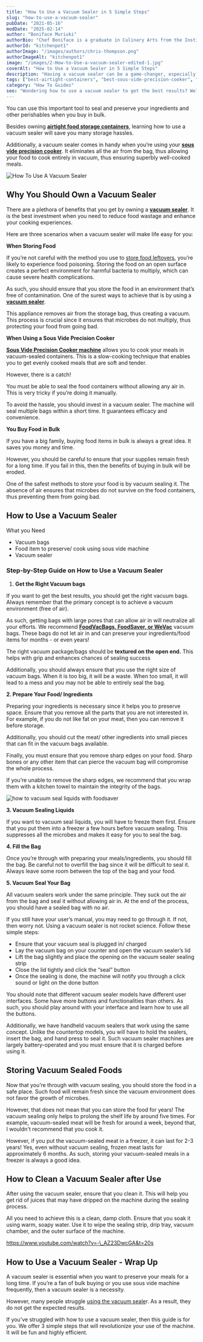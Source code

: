 ```yaml
---
title: "How to Use a Vacuum Sealer in 5 Simple Steps"
slug: "how-to-use-a-vacuum-sealer"
pubDate: "2021-05-16"
modDate: "2025-02-14"
author: "Boniface Muriuki"
authorBio: "Chef Boniface is a graduate in Culinary Arts from the Institute of Culinary Education, New York. He has worked in several restaurants and is currently the Head Chef at Cavali Restaurant. He has excelled in developing unique recipes and influencing the menu at the restaurant. He prides himself in sharing his knowledge at thekitchenpot.com where he writes about the best cookware for various recipes.."
authorId: "kitchenpot1"
authorImage: "/images/authors/chris-thompson.png"
authorImageAlt: "kitchenpot1"
image: "/images/2-How-to-Use-a-vacuum-sealer-edited-1.jpg"
coverAlt: "How to Use a Vacuum Sealer in 5 Simple Steps"
description: "Having a vacuum sealer can be a game-changer, especially when it comes to preserving your ingredients and reducing food wastage. Whether you're storing food, using a sous vide cooker, or buying in bulk, a vacuum sealer can make your"
tags: ["best-airtight-containers", "best-sous-vide-precision-cooker", "best-vacuum-sealer-for-sous-vide", "sous-vide"]
category: "How To Guides"
seo: "Wondering how to use a vacuum sealer to get the best results? Well, sealing your food in a vacuum sealer shouldn't be a hassle. Here is how you do it in 5 steps"
---
```


You can use this important tool to seal and preserve your ingredients and other perishables when you buy in bulk. 

Besides owning **[airtight food storage containers](https://thekitchenpot.com/best-airtight-food-storage-containers/)**, learning how to use a vacuum sealer will save you many storage hassles. 

Additionally, a vacuum sealer comes in handy when you’re using your **[sous vide precision cooker](https://thekitchenpot.com/sous-vide-power-precision-cooker/)**. It eliminates all the air from the bag, thus allowing your food to cook entirely in vacuum, thus ensuring superbly well-cooked meals.

![How To Use A Vacuum Sealer](https://no-waste.org/wp-content/uploads/2020/01/portablegasgrill.jpg)

## Why You Should Own a Vacuum Sealer 

There are a plethora of benefits that you get by owning a **[vacuum sealer](https://thekitchenpot.com/best-vacuum-sealer-for-sous-vide/)**. It is the best investment when you need to reduce food wastage and enhance your cooking experiences.

Here are three scenarios when a vacuum sealer will make life easy for you:

**When Storing Food** 

If you’re not careful with the method you use to [store food leftovers](https://www.wikihow.com/Store-Food), you’re likely to experience food poisoning. Storing the food on an open surface creates a perfect environment for harmful bacteria to multiply, which can cause severe health complications. 

As such, you should ensure that you store the food in an environment that’s free of contamination. One of the surest ways to achieve that is by using a **[vacuum sealer](https://thekitchenpot.com/best-vacuum-sealer-for-sous-vide/)**. 

This appliance removes air from the storage bag, thus creating a vacuum. This process is crucial since it ensures that microbes do not multiply, thus protecting your food from going bad. 

**When Using a Sous Vide Precision Cooker** 

**[Sous Vide Precision Cooker machine](https://thekitchenpot.com/sous-vide-power-precision-cooker/)** allows you to cook your meals in vacuum-sealed containers. This is a slow-cooking technique that enables you to get evenly cooked meals that are soft and tender. 

However, there is a catch!

You must be able to seal the food containers without allowing any air in. This is very tricky if you’re doing it manually. 

To avoid the hassle, you should invest in a vacuum sealer. The machine will seal multiple bags within a short time. It guarantees efficacy and convenience. 

**You Buy Food in Bulk** 

If you have a big family, buying food items in bulk is always a great idea. It saves you money and time.

However, you should be careful to ensure that your supplies remain fresh for a long time. If you fail in this, then the benefits of buying in bulk will be eroded. 

One of the safest methods to store your food is by vacuum sealing it. The absence of air ensures that microbes do not survive on the food containers, thus preventing them from going bad. 

## **How to Use a Vacuum Sealer** 

What you Need

- Vacuum bags
- Food item to preserve/ cook using sous vide machine
- Vacuum sealer 

### **Step-by-Step Guide on How to Use a Vacuum Sealer**

1. **Get the Right Vacuum bags** 

If you want to get the best results, you should get the right vacuum bags. Always remember that the primary concept is to achieve a vacuum environment (free of air). 

As such, getting bags with large pores that can allow air in will neutralize all your efforts. We recommend **[FoodVacBags, FoodSaver, or WeVac](https://www.amazon.com/s?k=foodvacbags+vacuum+sealer+bags&crid=39BE9RFO0E83S%3Ftag%3Dkitchenpot-20)** vacuum bags. These bags do not let air in and can preserve your ingredients/food items for months - or even years! 

The right vacuum package/bags should be **textured on the open end.** This helps with grip and enhances chances of sealing success

Additionally, you should always ensure that you use the right size of vacuum bags. When it is too big, it will be a waste. When too small, it will lead to a mess and you may not be able to entirely seal the bag. 

**2\. Prepare Your Food/ Ingredients**

Preparing your ingredients is necessary since it helps you to preserve space. Ensure that you remove all the parts that you are not interested in. For example, if you do not like fat on your meat, then you can remove it before storage.

Additionally, you should cut the meat/ other ingredients into small pieces that can fit in the vacuum bags available. 

Finally, you must ensure that you remove sharp edges on your food. Sharp bones or any other item that can pierce the vacuum bag will compromise the whole process. 

If you’re unable to remove the sharp edges, we recommend that you wrap them with a kitchen towel to maintain the integrity of the bags. 

![how to vacuum seal liquids with foodsaver](https://no-waste.org/wp-content/uploads/2020/01/portablegasgrill.jpg)

**3\. Vacuum Sealing Liquids**

If you want to vacuum seal liquids, you will have to freeze them first. Ensure that you put them into a freezer a few hours before vacuum sealing. This suppresses all the microbes and makes it easy for you to seal the bag. 

**4\. Fill the Bag**

Once you’re through with preparing your meals/ingredients, you should fill the bag. Be careful not to overfill the bag since it will be difficult to seal it. Always leave some room between the top of the bag and your food. 

**5\. Vacuum Seal Your Bag** 

All vacuum sealers work under the same principle. They suck out the air from the bag and seal it without allowing air in. At the end of the process, you should have a sealed bag with no air. 

If you still have your user’s manual, you may need to go through it. If not, then worry not. Using a vacuum sealer is not rocket science. Follow these simple steps:

- Ensure that your vacuum seal is plugged in/ charged
- Lay the vacuum bag on your counter and open the vacuum sealer’s lid
- Lift the bag slightly and place the opening on the vacuum sealer sealing strip
- Close the lid tightly and click the “seal” button 
- Once the sealing is done, the machine will notify you through a click sound or light on the done button

You should note that different vacuum sealer models have different user interfaces. Some have more buttons and functionalities than others. As such, you should play around with your interface and learn how to use all the buttons. 

Additionally, we have handheld vacuum sealers that work using the same concept. Unlike the countertop models, you will have to hold the sealers, insert the bag, and hand press to seal it. Such vacuum sealer machines are largely battery-operated and you must ensure that it is charged before using it. 

## Storing Vacuum Sealed Foods 

Now that you’re through with vacuum sealing, you should store the food in a safe place. Such food will remain fresh since the vacuum environment does not favor the growth of microbes. 

However, that does not mean that you can store the food for years! The vacuum sealing only helps to prolong the shelf life by around five times. For example, vacuum-sealed meat will be fresh for around a week, beyond that, I wouldn't recommend that you cook it. 

However, if you put the vacuum-sealed meat in a freezer, it can last for 2-3 years! Yes, even without vacuum sealing, frozen meat lasts for approximately 6 months. As such, storing your vacuum-sealed meals in a freezer is always a good idea. 

## How to Clean a Vacuum Sealer after Use 

After using the vacuum sealer, ensure that you clean it. This will help you get rid of juices that may have dripped on the machine during the sealing process. 

All you need to achieve this is a clean, damp cloth. Ensure that you soak it using warm, soapy water. Use it to wipe the sealing strip, drip tray, vacuum chamber, and the outer surface of the machine. 

https://www.youtube.com/watch?v=-\_AZ23DwcGA&t=20s

## How to Use a Vacuum Sealer - Wrap Up

A vacuum sealer is essential when you want to preserve your meals for a long time. If you’re a fan of bulk buying or you use sous vide machine frequently, then a vacuum sealer is a necessity. 

However, many people struggle [using the vacuum seale](https://www.cnet.com/home/smart-home/why-you-should-buy-a-vacuum-sealer/)r. As a result, they do not get the expected results. 

If you’ve struggled with how to use a vacuum sealer, then this guide is for you. We offer 3 simple steps that will revolutionize your use of the machine. It will be fun and highly efficient.
